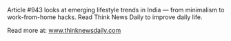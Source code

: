 Article #943 looks at emerging lifestyle trends in India — from minimalism to work-from-home hacks. Read Think News Daily to improve daily life.

Read more at: www.thinknewsdaily.com